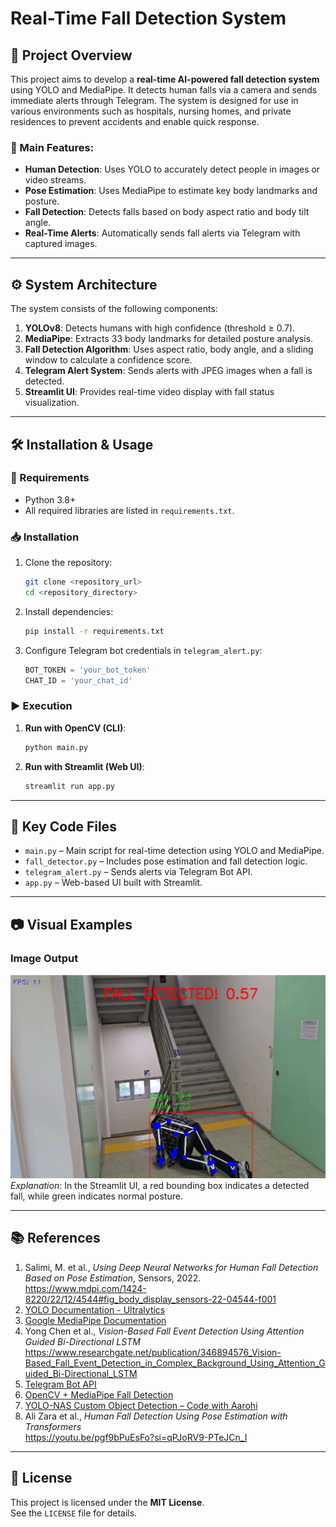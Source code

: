 # Real-Time Fall Detection System

## 📌 Project Overview

This project aims to develop a **real-time AI-powered fall detection system** using YOLO and MediaPipe. It detects human falls via a camera and sends immediate alerts through Telegram. The system is designed for use in various environments such as hospitals, nursing homes, and private residences to prevent accidents and enable quick response.

### 🔑 Main Features:
- **Human Detection**: Uses YOLO to accurately detect people in images or video streams.
- **Pose Estimation**: Uses MediaPipe to estimate key body landmarks and posture.
- **Fall Detection**: Detects falls based on body aspect ratio and body tilt angle.
- **Real-Time Alerts**: Automatically sends fall alerts via Telegram with captured images.

---

## ⚙️ System Architecture

The system consists of the following components:

1. **YOLOv8**: Detects humans with high confidence (threshold ≥ 0.7).
2. **MediaPipe**: Extracts 33 body landmarks for detailed posture analysis.
3. **Fall Detection Algorithm**: Uses aspect ratio, body angle, and a sliding window to calculate a confidence score.
4. **Telegram Alert System**: Sends alerts with JPEG images when a fall is detected.
5. **Streamlit UI**: Provides real-time video display with fall status visualization.

---

## 🛠️ Installation & Usage

### 🔧 Requirements
- Python 3.8+
- All required libraries are listed in `requirements.txt`.

### 📥 Installation

1. Clone the repository:
   ```bash
   git clone <repository_url>
   cd <repository_directory>
   ```

2. Install dependencies:
   ```bash
   pip install -r requirements.txt
   ```

3. Configure Telegram bot credentials in `telegram_alert.py`:
   ```python
   BOT_TOKEN = 'your_bot_token'
   CHAT_ID = 'your_chat_id'
   ```

### ▶️ Execution

1. **Run with OpenCV (CLI)**:
   ```bash
   python main.py
   ```

2. **Run with Streamlit (Web UI)**:
   ```bash
   streamlit run app.py
   ```

---

## 📂 Key Code Files

- `main.py` – Main script for real-time detection using YOLO and MediaPipe.
- `fall_detector.py` – Includes pose estimation and fall detection logic.
- `telegram_alert.py` – Sends alerts via Telegram Bot API.
- `app.py` – Web-based UI built with Streamlit.

---

## 📷 Visual Examples

### Image Output
![Fall Detection Screenshot](Test/Test1.png)  
*Explanation*: In the Streamlit UI, a red bounding box indicates a detected fall, while green indicates normal posture.

---

## 📚 References

1. Salimi, M. et al., *Using Deep Neural Networks for Human Fall Detection Based on Pose Estimation*, Sensors, 2022.  
   https://www.mdpi.com/1424-8220/22/12/4544#fig_body_display_sensors-22-04544-f001
2. [YOLO Documentation - Ultralytics](https://docs.ultralytics.com)
3. [Google MediaPipe Documentation](https://ai.google.dev/edge/mediapipe/solutions)
4. Yong Chen et al., *Vision-Based Fall Event Detection Using Attention Guided Bi-Directional LSTM*  
   https://www.researchgate.net/publication/346894576_Vision-Based_Fall_Event_Detection_in_Complex_Background_Using_Attention_Guided_Bi-Directional_LSTM
5. [Telegram Bot API](https://core.telegram.org/bots/api)
6. [OpenCV + MediaPipe Fall Detection](https://github.com/onenationonemind1/falling_detection)
7. [YOLO-NAS Custom Object Detection – Code with Aarohi](https://youtu.be/pgf9bPuEsFo?si=MR7y7VPIFWNPCVbZ)
8. Ali Zara et al., *Human Fall Detection Using Pose Estimation with Transformers*  
   https://youtu.be/pgf9bPuEsFo?si=qPJoRV9-PTeJCn_I

---

## 📄 License

This project is licensed under the **MIT License**.  
See the `LICENSE` file for details.